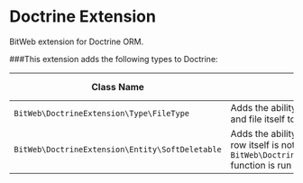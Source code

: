 Doctrine Extension
==================
BitWeb extension for Doctrine ORM.

###This extension adds the following types to Doctrine:

| Class Name | Description | From version |
|------------|-------------|--------------|
| ```BitWeb\DoctrineExtension\Type\FileType``` | Adds the ability to save files. Filename is saved to database and file itself to filesystem. | 1.0.0 |
| ```BitWeb\DoctrineExtension\Entity\SoftDeletable``` | Adds the ability to "softly" delete data from database. The row itself is not deleted from database, but ```BitWeb\DoctrineExtension\Entity\SoftDeletable::onDelete()``` function is run to mark the entity deleted. | 1.0.0 |
